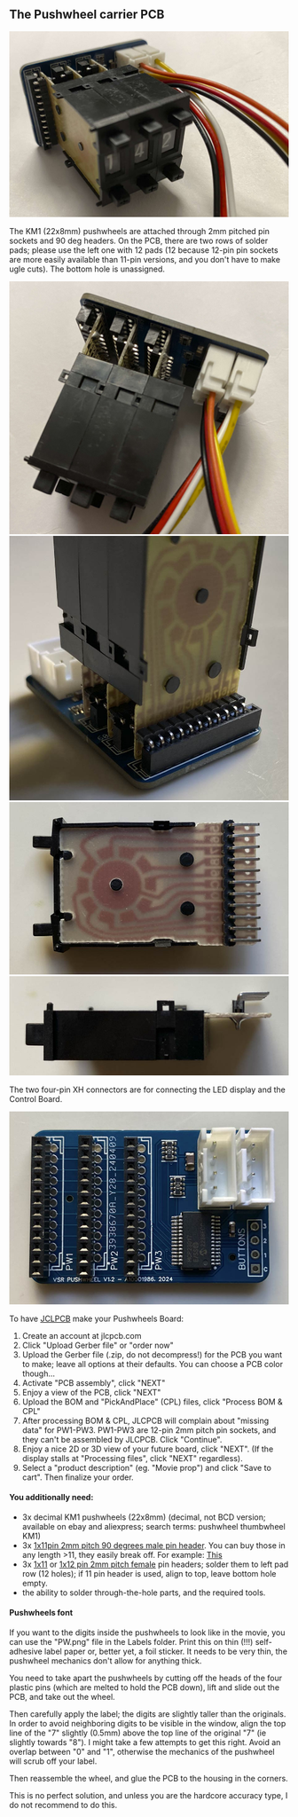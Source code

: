 ## The Pushwheel carrier PCB

<img src="img/pw1.jpg">

The KM1 (22x8mm) pushwheels are attached through 2mm pitched pin sockets and 90 deg headers. On the PCB, there are two rows of solder pads; please use the left one with 12 pads (12 because 12-pin pin sockets are more easily available than 11-pin versions, and you don't have to make ugle cuts). The bottom hole is unassigned.

<img src="img/pw2.jpg">

<img src="img/pw6.jpg">

<img src="img/pw4.jpg">

<img src="img/pw5.jpg">

The two four-pin XH connectors are for connecting the LED display and the Control Board.

<img src="img/pw3.jpg">

To have [JCLPCB](https://jlcpcb.com) make your Pushwheels Board:
1) Create an account at jlcpcb.com
2) Click "Upload Gerber file" or "order now"
3) Upload the Gerber file (.zip, do not decompress!) for the PCB you want to make; leave all options at their defaults. You can choose a PCB color though...
4) Activate "PCB assembly", click "NEXT"
5) Enjoy a view of the PCB, click "NEXT"
6) Upload the BOM and "PickAndPlace" (CPL) files, click "Process BOM & CPL"
7) After processing BOM & CPL, JLCPCB will complain about "missing data" for PW1-PW3. PW1-PW3 are 12-pin 2mm pitch pin sockets, and they can't be assembled by JLCPCB. Click "Continue".
8) Enjoy a nice 2D or 3D view of your future board, click "NEXT". (If the display stalls at "Processing files", click "NEXT" regardless).
9) Select a "product description" (eg. "Movie prop") and click "Save to cart". Then finalize your order.

#### You additionally need:
- 3x decimal KM1 pushwheels (22x8mm) (decimal, not BCD version; available on ebay and aliexpress; search terms: pushwheel thumbwheel KM1)
- 3x [1x11pin 2mm pitch 90 degrees male pin header](https://www.mouser.com/ProductDetail/Adam-Tech/2PH1R-11-UA?qs=HoCaDK9Nz5d0X2QsJeqJ4Q%3D%3D). You can buy those in any length >11, they easily break off. For example: [This](https://www.mouser.com/ProductDetail/Harwin/M22-2031205?qs=xxdqPuaJ%252Ba06lrlBpeOknw%3D%3D)
- 3x [1x11](https://www.mouser.com/ProductDetail/NorComp/25631101RP2?qs=TaIhzdgpGpUc9hecPJ8SJg%3D%3D) or [1x12 pin 2mm pitch female](https://www.mouser.com/ProductDetail/Harwin/M22-7131242?qs=%252Bk6%2F5FB6qrmdMF9FvJ5n1g%3D%3D) pin headers; solder them to left pad row (12 holes); if 11 pin header is used, align to top, leave bottom hole empty.
- the ability to solder through-the-hole parts, and the required tools.

#### Pushwheels font

If you want to the digits inside the pushwheels to look like in the movie, you can use the "PW.png" file in the Labels folder. Print this on thin (!!!) self-adhesive label paper or, better yet, a foil sticker. It needs to be very thin, the pushwheel mechanics don't allow for anything thick.

You need to take apart the pushwheels by cutting off the heads of the four plastic pins (which are melted to hold the PCB down), lift and slide out the PCB, and take out the wheel. 

Then carefully apply the label; the digits are slightly taller than the originals. In order to avoid neighboring digits to be visible in the window, align the top line of the "7" slightly (0.5mm) above the top line of the original "7" (ie slightly towards "8"). I might take a few attempts to get this right. Avoid an overlap between "0" and "1", otherwise the mechanics of the pushwheel will scrub off your label.

Then reassemble the wheel, and glue the PCB to the housing in the corners.

This is no perfect solution, and unless you are the hardcore accuracy type, I do not recommend to do this.


